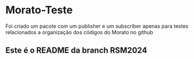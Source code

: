 # Morato-Teste

Foi criado um pacote com um publisher e um subscriber apenas para testes relacionados a organização dos códigos do Morato no github

## Este é o README da branch RSM2024